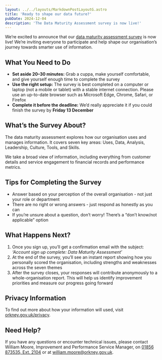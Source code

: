 ```yaml
---
layout: ../../layouts/MarkdownPostLayoutG.astro
title: 'Ready to shape our data future?'
pubDate: 2024-12-04
description: 'The Data Maturity Assessment survey is now live!'
---
```

We’re excited to announce that our [data maturity assessment survey](https://datamaturity.dataorchard.org.uk/20-minute/sign-up/9caaec2a-fc00-4fb8-9b34-dae394f46ec8) is now live! We’re inviting everyone to participate and help shape our organisation’s journey towards smarter use of information.

<!-- Before you get started, here’s everything you need to know:   -->



## What You Need to Do
- **Set aside 20–30 minutes:** Grab a cuppa, make yourself comfortable, and give yourself enough time to complete the survey  
- **Use the right setup:** The survey is best completed on a computer or laptop (not a mobile or tablet) with a stable internet connection. Please use an up-to-date browser such as Microsoft Edge, Chrome, Safari, or Firefox
- **Complete it before the deadline:** We’d really appreciate it if you could finish the survey by **Friday 13 December**

## What’s the Survey About?
The data maturity assessment explores how our organisation uses and manages information. It covers seven key areas: Uses, Data, Analysis, Leadership, Culture, Tools, and Skills.  

We take a broad view of information, including everything from customer details and service engagement to financial records and performance metrics.  

## Tips for Completing the Survey
- Answer based on your perception of the overall organisation - not just your role or department
- There are no right or wrong answers - just respond as honestly as you can
- If you’re unsure about a question, don’t worry! There’s a “don’t know/not applicable” option

## What Happens Next?
1. Once you sign up, you’ll get a confirmation email with the subject: *‘Account sign up complete: Data Maturity Assessment’*
2. At the end of the survey, you’ll see an instant report showing how you personally scored the organisation, including strengths and weaknesses across the seven themes
3. After the survey closes, your responses will contribute anonymously to a whole-organisation report. This will help us identify improvement priorities and measure our progress going forward

## Privacy Information
To find out more about how your information will used, visit [orkney.gov.uk/privacy](https://orkney.gov.uk/privacy).

## Need Help?
If you have any questions or encounter technical issues, please contact William Moore, Improvement and Performance Service Manager, on [01856 873535, Ext. 2104](tel:0185687335) or at [william.moore@orkney.gov.uk](mailto:william.moore@orkney.gov.uk).